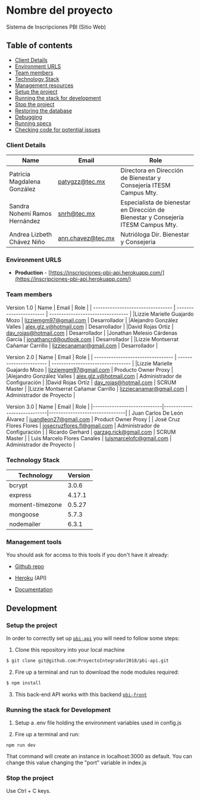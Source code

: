 # Nombre del proyecto

Sistema de Inscripciones PBI (Sitio Web)

## Table of contents

* [Client Details](#client-details)
* [Environment URLS](#environment-urls)
* [Team members](#team-members)
* [Technology Stack](#technology-stack)
* [Management resources](#management-resources)
* [Setup the project](#setup-the-project)
* [Running the stack for development](#running-the-stack-for-development)
* [Stop the project](#stop-the-project)
* [Restoring the database](#restoring-the-database)
* [Debugging](#debugging)
* [Running specs](#running-specs)
* [Checking code for potential issues](#checking-code-for-potential-issues)


### Client Details

| Name                          | Email             | Role                                                                               |
| ----------------------------  | ----------------- | ---------------------------------------------------------------------------------- |
| Patricia Magdalena González   | patygzz@tec.mx    | Directora en Dirección de Bienestar y Consejería ITESM Campus Mty.                 |
| Sandra Nohemí Ramos Hernández | snrh@tec.mx       | Especialista de bienestar en Dirección de Bienestar y Consejería ITESM Campus Mty. |
| Andrea Lizbeth Chávez Niño    | ann.chavez@tec.mx | Nutrióloga Dir. Bienestar y Consejeria                                             |


### Environment URLS


* **Production** - [https://inscripciones-pbi-api.herokuapp.com/](https://inscripciones-pbi-api.herokuapp.com/)


### Team members

Version 1.0
| Name                              | Email                   | Role                              |
| --------------------------------- | ----------------------- | --------------------------------- |
|Lizzie Marielle Guajardo Mozo      | lizziemgm97@gmail.com   | Desarrollador                     |
|Alejandro González Valles          | alex.glz.v@hotmail.com  | Desarrollador                     |
|David Rojas Ortíz                  | dav_rojas@hotmail.com   | Desarrollador                     |
|Jonathan Melesio Cárdenas García   | jonathancrd@outlook.com | Desarrollador                     |
|Lizzie Montserrat Cañamar Carrillo | lizziecanamar@gmail.com | Desarrollador                     |

Version 2.0
| Name                              | Email                   | Role                              |
| --------------------------------- | ----------------------- | --------------------------------- |
|Lizzie Marielle Guajardo Mozo      | lizziemgm97@gmail.com   | Producto Owner Proxy              |
|Alejandro González Valles          | alex.glz.v@hotmail.com  | Administrador de Configuración    |
|David Rojas Ortíz                  | dav_rojas@hotmail.com   | SCRUM Master                      |
|Lizzie Montserrat Cañamar Carrillo | lizziecanamar@gmail.com | Administrador de Proyecto         |

Version 3.0
| Name                        | Email                       | Role                           |
|-----------------------------|-----------------------------|--------------------------------|
| Juan Carlos De León Álvarez | juandleon27@gmail.com       | Product Owner Proxy            |
| José Cruz Flores Flores     | josecruzflores.fl@gmail.com | Administrador de Configuración |
| Ricardo Gerhard             | garzag.rick@gmail.com       | SCRUM Master                   |
| Luis Marcelo Flores Canales | luismarcelofc@gmail.com     | Administrador de Proyecto      |

### Technology Stack
| Technology      | Version      |
| --------------- | ------------ |
| bcrypt          | 3.0.6        |
| express         | 4.17.1       |
| moment-timezone | 0.5.27       |
| mongoose        | 5.7.3        |
| nodemailer      | 6.3.1        |

### Management tools

You should ask for access to this tools if you don't have it already:

* [Github repo](https://github.com/ProyectoIntegrador2018/pbi-api)

* [Heroku](https://inscripciones-pbi-api.herokuapp.com) (API)

* [Documentation](https://drive.google.com/drive/u/2/folders/1HxzSv_UqLsO1F6e_aaYM3d7Hoos28w91)

## Development

### Setup the project

In order to correctly set up [`pbi-api`](https://github.com/ProyectoIntegrador2018/pbi-api) you will need to follow
some steps:

1. Clone this repository into your local machine

```bash
$ git clone git@github.com:ProyectoIntegrador2018/pbi-api.git
```

2. Fire up a terminal and run to download the node modules required:

```bash
$ npm install
```

3. This back-end API works with this backend [`pbi-front`](https://github.com/ProyectoIntegrador2018/pbi-api)

### Running the stack for Development
1. Setup a .env file holding the environment variables used in config.js

2. Fire up a terminal and run:

```
npm run dev
```

That command will create an instance in localhost:3000 as default. You can change this value changing the "port" variable in index.js


### Stop the project

Use Ctrl + C keys.
